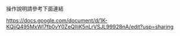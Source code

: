 操作說明請參考下面連結

https://docs.google.com/document/d/1K-KQjiQ495MxWl7fb0vY0ZeQIIiK5nLrVSJL99928nA/edit?usp=sharing
